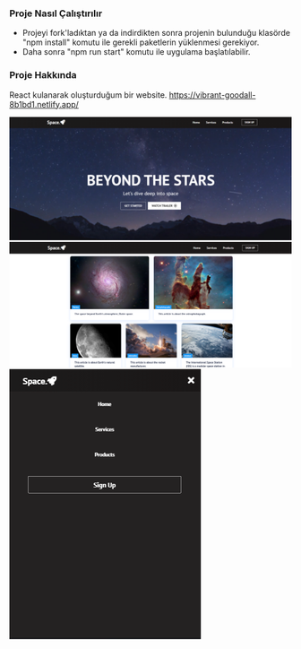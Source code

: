 ### Proje Nasıl Çalıştırılır

- Projeyi fork'ladıktan ya da indirdikten sonra projenin bulunduğu klasörde "npm install" komutu ile gerekli paketlerin yüklenmesi gerekiyor.
- Daha sonra "npm run start" komutu ile uygulama başlatılabilir.

### Proje Hakkında

React kulanarak oluşturduğum bir website.
https://vibrant-goodall-8b1bd1.netlify.app/


<img src="screenshot1.png" alt="website"/>
<img src="screenshot2.png" alt="website"/>
<img src="screenshot3.png" alt="website"/>
